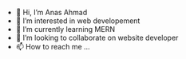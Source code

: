 - 👋 Hi, I’m Anas Ahmad
- 👀 I’m interested in web developement
- 🌱 I’m currently learning MERN
- 💞️ I’m looking to collaborate on website developer
- 📫 How to reach me ...

<!---
anxs35/anxs35 is a ✨ special ✨ repository because its `README.md` (this file) appears on your GitHub profile.
You can click the Preview link to take a look at your changes.
--->

